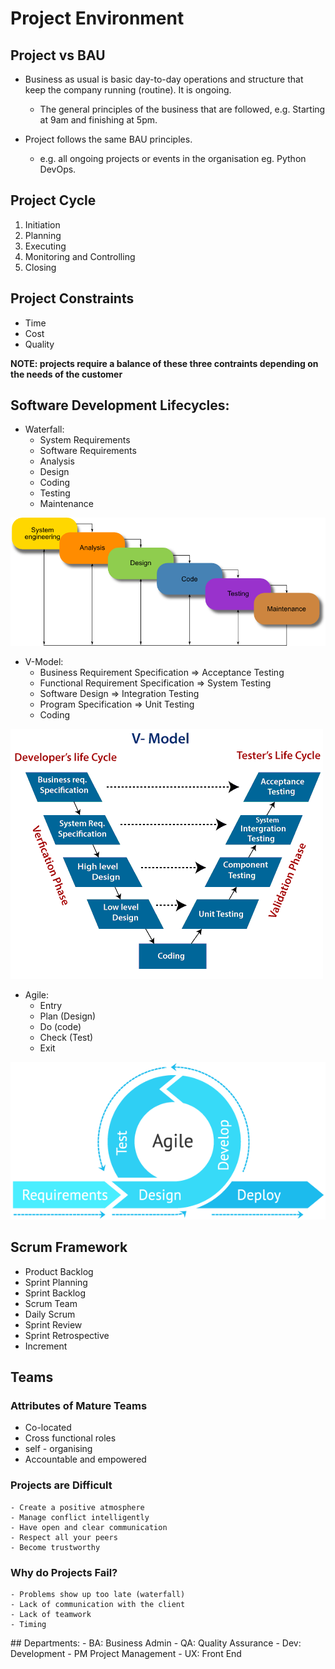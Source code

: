 # Project Environment

## Project vs BAU

* Business as usual is basic day-to-day operations and structure that keep the company running (routine). It is ongoing.
	- The general principles of the business that are followed, e.g. Starting at 9am and finishing at 5pm.

* Project follows the same BAU principles.
	- e.g. all ongoing projects or events in the organisation eg. Python DevOps.


## Project Cycle

1. Initiation
2. Planning
3. Executing
4. Monitoring and Controlling
5. Closing


## Project Constraints

* Time 
* Cost
* Quality

**NOTE: projects require a balance of these three contraints depending on the needs of the customer**

## Software Development Lifecycles:

* Waterfall:
	- System Requirements
	- Software Requirements
	- Analysis
	- Design
	- Coding
	- Testing 
	- Maintenance

![](waterfall.png)

* V-Model:
	- Business Requirement Specification => Acceptance Testing
	- Functional Requirement Specification => System Testing
	- Software Design => Integration Testing
	- Program Specification => Unit Testing
	- Coding


![](vmodel.png)

* Agile:
	- Entry
	- Plan (Design)
	- Do (code)
	- Check (Test)
	- Exit

![](agile.png)


## Scrum Framework

* Product Backlog
* Sprint Planning
* Sprint Backlog
* Scrum Team
* Daily Scrum
* Sprint Review
* Sprint Retrospective
* Increment


## Teams

### Attributes of Mature Teams

* Co-located
* Cross functional roles
* self - organising
* Accountable and empowered


### Projects are Difficult
	- Create a positive atmosphere
	- Manage conflict intelligently
	- Have open and clear communication
	- Respect all your peers
	- Become trustworthy

### Why do Projects Fail?
	- Problems show up too late (waterfall)
	- Lack of communication with the client
	- Lack of teamwork
	- Timing


## Departments:
	- BA: Business Admin
	- QA: Quality Assurance
	- Dev: Development
	- PM Project Management
	- UX: Front End

